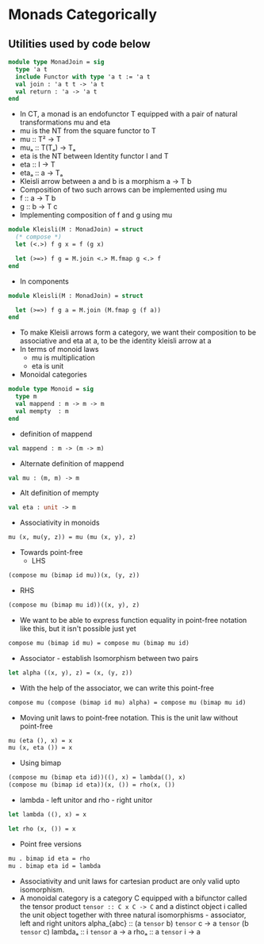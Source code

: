 # Monads Categorically
## Utilities used by code below
```ocaml
module type MonadJoin = sig
  type 'a t
  include Functor with type 'a t := 'a t
  val join : 'a t t -> 'a t
  val return : 'a -> 'a t
end
```
- In CT, a monad is an endofunctor T equipped with a pair of natural transformations mu and eta
- mu is the NT from the square functor to T
- mu :: T² -> T
- muₐ :: T(Tₐ) -> Tₐ
- eta is the NT between Identity functor I and T
- eta :: I -> T
- etaₐ :: a -> Tₐ
- Kleisli arrow between a and b is a morphism a -> T b
- Composition of two such arrows can be implemented using mu
- f :: a -> T b
- g :: b -> T c
- Implementing composition of f and g using mu
```ocaml
module Kleisli(M : MonadJoin) = struct
  (* compose *)
  let (<.>) f g x = f (g x)

  let (>=>) f g = M.join <.> M.fmap g <.> f
end
```
- In components
```ocaml
module Kleisli(M : MonadJoin) = struct

  let (>=>) f g a = M.join (M.fmap g (f a))
end
```
- To make Kleisli arrows form a category, we want their composition to be associative and eta at a, to be the identity kleisli arrow at a
- In terms of monoid laws
  - mu is multiplication
  - eta is unit
- Monoidal categories
```ocaml
module type Monoid = sig
  type m
  val mappend : m -> m -> m
  val mempty  : m
end
```
- definition of mappend
```OCaml
val mappend : m -> (m -> m)
```
- Alternate definition of mappend
```OCaml
val mu : (m, m) -> m
```
- Alt definition of mempty
```OCaml
val eta : unit -> m
```
- Associativity in monoids
```OCaml
mu (x, mu(y, z)) = mu (mu (x, y), z)
```
- Towards point-free
  - LHS
```OCaml
(compose mu (bimap id mu))(x, (y, z))
```
  - RHS
  ```OCaml
  (compose mu (bimap mu id))((x, y), z)
  ```
- We want to be able to express function equality in point-free notation like this, but it isn't possible just yet
```OCaml
compose mu (bimap id mu) = compose mu (bimap mu id)
```
- Associator - establish Isomorphism between two pairs
```ocaml
let alpha ((x, y), z) = (x, (y, z))
```
- With the help of the associator, we can write this point-free
```OCaml
compose mu (compose (bimap id mu) alpha) = compose mu (bimap mu id)
```
- Moving unit laws to point-free notation. This is the unit law without point-free
```OCaml
mu (eta (), x) = x
mu (x, eta ()) = x
```
- Using bimap
```OCaml
(compose mu (bimap eta id))((), x) = lambda((), x)
(compose mu (bimap id eta))(x, ()) = rho(x, ())
```
- lambda - left unitor and rho - right unitor
```ocaml
let lambda ((), x) = x
```
```ocaml
let rho (x, ()) = x
```
- Point free versions
```OCaml
mu . bimap id eta = rho
mu . bimap eta id = lambda
```
- Associativity and unit laws for cartesian product are only valid upto isomorphism.
- A monoidal category is a category C equipped with a bifunctor called the tensor product `tensor :: C x C -> C` and a distinct object i called the unit object together with three natural isomorphisms - associator, left and right unitors
alpha_{abc} :: (a `tensor` b) `tensor` c -> a `tensor` (b `tensor` c)
lambdaₐ :: i `tensor` a -> a
rhoₐ :: a `tensor` i -> a

